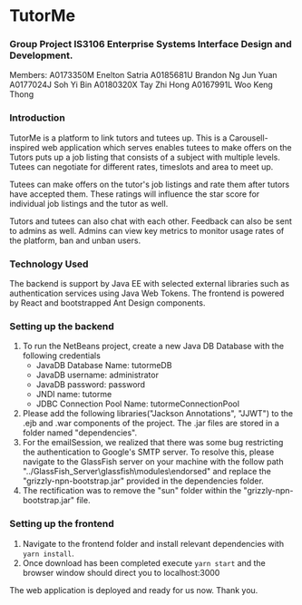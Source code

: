 # TutorMe
### Group Project IS3106 Enterprise Systems Interface Design and Development.
Members: 
A0173350M Enelton Satria 
A0185681U Brandon Ng Jun Yuan 
A0177024J Soh Yi Bin 
A0180320X Tay Zhi Hong 
A0167991L Woo Keng Thong 

### Introduction
TutorMe is a platform to link tutors and tutees up. 
This is a Carousell-inspired web application which serves enables tutees to make offers on the
Tutors puts up a job listing that consists of a subject with multiple levels. 
Tutees can negotiate for different rates, timeslots and area to meet up.

Tutees can make offers on the tutor's job listings and rate them after tutors have accepted them.
These ratings will influence the star score for individual job listings and the tutor as well.

Tutors and tutees can also chat with each other. Feedback can also be sent to admins as well.
Admins can view key metrics to monitor usage rates of the platform, ban and unban users.

### Technology Used
The backend is support by Java EE with selected external libraries such as authentication services using Java Web Tokens.
The frontend is powered by React and bootstrapped Ant Design components.

### Setting up the backend 
1. To run the NetBeans project, create a new Java DB Database with the following credentials
    - JavaDB Database Name: tutormeDB
    - JavaDB username: administrator
    - JavaDB password: password
    - JNDI name: tutorme
    - JDBC Connection Pool Name: tutormeConnectionPool
2. Please add the following libraries("Jackson Annotations", "JJWT") to the .ejb and .war components of the project. 
    The .jar files are stored in a folder named "dependencies".
3. For the emailSession, we realized that there was some bug restricting the authentication to Google's SMTP server.
    To resolve this, please navigate to the GlassFish server on your machine with the follow path       
    "../GlassFish_Server\glassfish\modules\endorsed" and replace the "grizzly-npn-bootstrap.jar" provided in the dependencies folder.
4. The rectification was to remove the "sun" folder within the "grizzly-npn-bootstrap.jar" file.

### Setting up the frontend
1. Navigate to the frontend folder and install relevant dependencies with `yarn install`.
2. Once download has been completed execute `yarn start` and the browser window should direct you to localhost:3000

The web application is deployed and ready for us now. Thank you.

